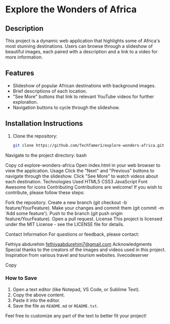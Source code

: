 # Explore the Wonders of Africa

## Description
This project is a dynamic web application that highlights some of Africa's most stunning destinations. Users can browse through a slideshow of beautiful images, each paired with a description and a link to a video for more information.

## Features
- Slideshow of popular African destinations with background images.
- Brief descriptions of each location.
- "See More" buttons that link to relevant YouTube videos for further exploration.
- Navigation buttons to cycle through the slideshow.

## Installation Instructions
1. Clone the repository:
   ```bash
   git clone https://github.com/TechTamer1/explore-wonders-africa.git
Navigate to the project directory:
bash

Copy
cd explore-wonders-africa
Open index.html in your web browser to view the application.
Usage
Click the "Next" and "Previous" buttons to navigate through the slideshow.
Click "See More" to watch videos about each destination.
Technologies Used
HTML5
CSS3
JavaScript
Font Awesome for icons
Contributing
Contributions are welcome! If you wish to contribute, please follow these steps:

Fork the repository.
Create a new branch (git checkout -b feature/YourFeature).
Make your changes and commit them (git commit -m 'Add some feature').
Push to the branch (git push origin feature/YourFeature).
Open a pull request.
License
This project is licensed under the MIT License - see the LICENSE file for details.

Contact Information
For questions or feedback, please contact:

Fethiya abdurehim
fethiyaabdurehim7@gmail.com
Acknowledgments
Special thanks to the creators of the images and videos used in this project.
Inspiration from various travel and tourism websites.
livecodeserver

Copy

### How to Save
1. Open a text editor (like Notepad, VS Code, or Sublime Text).
2. Copy the above content.
3. Paste it into the editor.
4. Save the file as `README.md` or `README.txt`.

Feel free to customize any part of the text to better fit your project!